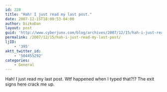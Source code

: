 ```yaml
---
id: 228
title: "Hah! I just read my last post."
date: 2007-12-15T18:00:53-04:00
author: DizkoDan
layout: post
guid: 'http://www.cyberjunx.com/blog/archives/2007/12/15/hah-i-just-read-my-last-post/'
permalink: /2007/12/15/hah-i-just-read-my-last-post/
ljID:
    - '395'
aktt_twitter_id:
    - '504455292'
categories:
    - General
---
```


Hah! I just read my last post. Wtf happened when I typed that?!? The exit signs here crack me up.